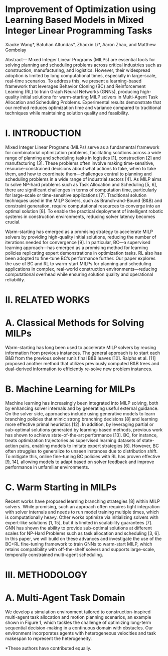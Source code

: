 # Improvement of Optimization using Learning Based Models in Mixed Integer Linear Programming Tasks

Xiaoke Wang*, Batuhan Altundas*, Zhaoxin Li*, Aaron Zhao, and Matthew Gombolay

Abstract— Mixed Integer Linear Programs (MILPs) are essential tools for solving planning and scheduling problems across critical industries such as construction, manufacturing, and logistics. However, their widespread adoption is limited by long computational times, especially in large-scale, real-time scenarios. To address this, we present a learning-based framework that leverages Behavior Cloning (BC) and Reinforcement Learning (RL) to train Graph Neural Networks (GNNs), producing high-quality initial solutions for warm-starting MILP solvers in Multi-Agent Task Allocation and Scheduling Problems. Experimental results demonstrate that our method reduces optimization time and variance compared to traditional techniques while maintaining solution quality and feasibility.

# I. INTRODUCTION

Mixed Integer Linear Programs (MILPs) serve as a fundamental framework for combinatorial optimization problems, facilitating solutions across a wide range of planning and scheduling tasks in logistics [1], construction [2] and manufacturing [3]. These problems often involve making time-sensitive, resource-constrained decisions about what actions to take, when to take them, and how to coordinate them—challenges central to planning and scheduling problems in a wide range of industrial sectors [4]. As MILP aims to solve NP-hard problems such as Task Allocation and Scheduling [5, 6], there are significant challenges in terms of computation time, particularly for large-scale or time-sensitive applications [7]. Traditional solution techniques used in the MILP Solvers, such as Branch-and-Bound (B&B) and constraint generation, require computational resources to converge into an optimal solution [8]. To enable the practical deployment of intelligent robotic systems in construction environments, reducing solver latency becomes crucial.

Warm-starting has emerged as a promising strategy to accelerate MILP solvers by providing high-quality initial solutions, reducing the number of iterations needed for convergence [9]. In particular, BC—a supervised learning approach—has emerged as a promising method for learning policies replicating expert demonstrations in optimization tasks. RL also has been adopted to fine-tune BC’s performance further. Our paper explores the use of BC and RL to warm-start MILPs for planning and scheduling applications in complex, real-world construction environments—reducing computational overhead while ensuring solution quality and operational reliability.

# II. RELATED WORKS

# A. Classical Methods for Solving MILPs

Warm-starting has long been used to accelerate MILP solvers by reusing information from previous instances. The general approach is to start each B&B from the previous solver run’s final B&B leaves [10]. Ralphs et al. [11] proposed another method that utilizes previously computed B&B trees and dual-derived information to efficiently re-solve new problem instances.

# B. Machine Learning for MILPs

Machine learning has increasingly been integrated into MILP solving, both by enhancing solver internals and by generating useful external guidance. On the solver side, approaches include using generative models to learn branching policies that mimic strong branching decisions [8] and learning more effective primal heuristics [12]. In addition, by leveraging partial or sub-optimal solutions generated by learning-based methods, previous work has shown to achieve state-of-the-art performance [13]. BC, for instance, treats optimization trajectories as supervised learning datasets of state-action pairs, enabling models to imitate expert strategies [6]. However, BC often struggles to generalize to unseen instances due to distribution shift. To mitigate this, online fine-tuning BC policies with RL has proven effective [9, 14], allowing models to adapt based on solver feedback and improve performance in unfamiliar environments.

# C. Warm Starting in MILPs

Recent works have proposed learning branching strategies [8] within MILP solvers. While promising, such an approach often requires tight integration with solver internals and needs to run model training multiple times, which is computationally heavy. Other works optimize via initializing solvers with expert-like solutions [1, 15], but it is limited in scalability guarantees [7]. GNN has shown the ability to provide sub-optimal solutions at different scales for NP-Hard Problems such as task allocation and scheduling [3, 6]. In this paper, we will build on these advances and investigate the use of the BC+RL fine-tuning framework to train GNNs to warm-start MILP, which retains compatibility with off-the-shelf solvers and supports large-scale, temporally constrained multi-agent scheduling.

# III. METHODOLOGY

# A. Multi-Agent Task Domain

We develop a simulation environment tailored to construction-inspired multi-agent task allocation and motion planning scenarios, an example shown in Figure 1, which tackles the challenge of optimizing long-term sequential decision-making in a continuous domain with obstacles. Our environment incorporates agents with heterogeneous velocities and task makespan to represent the heterogeneity.

*These authors have contributed equally.